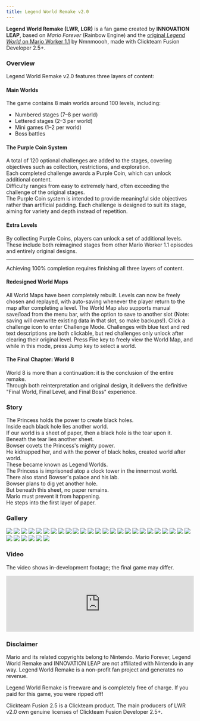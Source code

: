 ```yaml
---
title: Legend World Remake v2.0
---
```


**Legend World Remake (LWR, LGR)** is a fan game created by **INNOVATION LEAP**, based on *Mario Forever* (Rainbow Engine) and the [original *Legend World* on Mario Worker 1.1](/en/legend-world-remake/legend-world-on-mario-worker) by Nmnmoooh, made with Clickteam Fusion Developer 2.5+.

### Overview
Legend World Remake v2.0 features three layers of content:

#### Main Worlds
The game contains 8 main worlds around 100 levels, including:  
- Numbered stages (7–8 per world)  
- Lettered stages (2–3 per world)  
- Mini games (1–2 per world)  
- Boss battles

#### The Purple Coin System
A total of 120 optional challenges are added to the stages, covering objectives such as collection, restrictions, and exploration.  
Each completed challenge awards a Purple Coin, which can unlock additional content.  
Difficulty ranges from easy to extremely hard, often exceeding the challenge of the original stages.  
The Purple Coin system is intended to provide meaningful side objectives rather than artificial padding. Each challenge is designed to suit its stage, aiming for variety and depth instead of repetition.

#### Extra Levels
By collecting Purple Coins, players can unlock a set of additional levels.  
These include both reimagined stages from other Mario Worker 1.1 episodes and entirely original designs.

---

Achieving 100% completion requires finishing all three layers of content.

#### Redesigned World Maps
All World Maps have been completely rebuilt. Levels can now be freely chosen and replayed, with auto-saving whenever the player return to the map after completing a level.
The World Map also supports manual save/load from the menu bar, with the option to save to another slot (Note: saving will overwrite existing data in that slot, so make backups!).
Click a challenge icon to enter Challenge Mode. Challenges with blue text and red text descriptions are both clickable, but red challenges only unlock after clearing their original level.
Press Fire key to freely view the World Map, and while in this mode, press Jump key to select a world.

#### The Final Chapter: World 8
World 8 is more than a continuation: it is the conclusion of the entire remake.  
Through both reinterpretation and original design, it delivers the definitive "Final World, Final Level, and Final Boss" experience.

### Story
The Princess holds the power to create black holes.  
Inside each black hole lies another world.  
If our world is a sheet of paper, then a black hole is the tear upon it.  
Beneath the tear lies another sheet.  
Bowser covets the Princess's mighty power.  
He kidnapped her, and with the power of black holes, created world after world.  
These became known as Legend Worlds.  
The Princess is imprisoned atop a clock tower in the innermost world.  
There also stand Bowser's palace and his lab.  
Bowser plans to dig yet another hole.  
But beneath this sheet, no paper remains.  
Mario must prevent it from happening.  
He steps into the first layer of paper.

### Gallery

<div class="image-gallery">
<img src="/images/lwr2.0/lwr2.0-title.webp" />
<img src="/images/lwr2.0/lwr2.0-sgr.webp" />
<img src="/images/lwr2.0/lwr2.0-map2.webp" />
<img src="/images/lwr2.0/lwr2.0-1-1.webp" />
<img src="/images/lwr2.0/lwr2.0-1-b.webp" />
<img src="/images/lwr2.0/lwr2.0-2-4.webp" />
<img src="/images/lwr2.0/lwr2.0-3-3.webp" />
<img src="/images/lwr2.0/lwr2.0-3-6.webp" />
<img src="/images/lwr2.0/lwr2.0-4-2.webp" />
<img src="/images/lwr2.0/lwr2.0-4-5.webp" />
<img src="/images/lwr2.0/lwr2.0-4-boss.webp" />
<img src="/images/lwr2.0/lwr2.0-5-2.webp" />
<img src="/images/lwr2.0/lwr2.0-5-5.webp" />
<img src="/images/lwr2.0/lwr2.0-6-2.webp" />
<img src="/images/lwr2.0/lwr2.0-6-a.webp" />
<img src="/images/lwr2.0/lwr2.0-6-6.webp" />
<img src="/images/lwr2.0/lwr2.0-7-2.webp" />
<img src="/images/lwr2.0/lwr2.0-8-2.webp" />
<img src="/images/lwr2.0/lwr2.0-8-4.webp" />
<img src="/images/lwr2.0/lwr2.0-8-6.webp" />
<img src="/images/lwr2.0/lwr2.0-8-7.webp" />
<img src="/images/lwr2.0/lwr2.0-8-p1.webp" />
<img src="/images/lwr2.0/lwr2.0-8-p2.webp" />
<img src="/images/lwr2.0/lwr2.0-8-p3.webp" />
<img src="/images/lwr2.0/lwr2.0-8-p4.webp" />
<img src="/images/lwr2.0/lwr2.0-8-q.webp" />
<img src="/images/lwr2.0/lwr2.0-title-finale.webp" />
<img src="/images/lwr2.0/lwr2.0-bj.webp" />
<img src="/images/lwr2.0/lwr2.0-minix.webp" />
<img src="/images/lwr2.0/lwr2.0-gc.webp" />
<img src="/images/lwr2.0/lwr2.0-ex.webp" />
</div>

### Video
The video shows in-development footage; the final game may differ.

<iframe style="width: 100%;" src="https://www.youtube.com/embed/FYHPBzcPc9M" title="YouTube video player" frameborder="0" allow="accelerometer; autoplay; clipboard-write; encrypted-media; gyroscope; picture-in-picture; web-share" referrerpolicy="strict-origin-when-cross-origin" allowfullscreen></iframe>

### Disclaimer
Mario and its related copyrights belong to Nintendo. Mario Forever, Legend World Remake and INNOVATION LEAP are not affiliated with Nintendo in any way. Legend World Remake is a non-profit fan project and generates no revenue.

Legend World Remake is freeware and is completely free of charge. If you paid for this game, you were ripped off!

Clickteam Fusion 2.5 is a Clickteam product. The main producers of LWR v2.0 own genuine licenses of Clickteam Fusion Developer 2.5+.